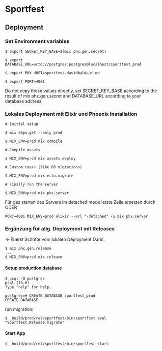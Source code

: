 # Sportfest

## Deployment
### Set Environment variables
```console 
$ export SECRET_KEY_BASE=$(mix phx.gen.secret)

$ export DATABASE_URL=ecto://postgres:postgres@localhost/sportfest_prod

$ export PHX_HOST=sportfest.davidbaldauf.me

$ export PORT=4001
```
Do not copy those values directly, set SECRET_KEY_BASE according to the result of mix phx.gen.secret and DATABASE_URL according to your database address.


### Lokales Deployment mit Elixir und Phoenix Installation
```console
# Initial setup

$ mix deps.get --only prod

$ MIX_ENV=prod mix compile

# Compile assets

$ MIX_ENV=prod mix assets.deploy

# Custom tasks (like DB migrations)

$ MIX_ENV=prod mix ecto.migrate

# Finally run the server

$ MIX_ENV=prod mix phx.server
```

Für das starten des Servers im detached mode letzte Zeile ersetzen durch
ODER
```console
PORT=4001 MIX_ENV=prod elixir --erl "-detached" -S mix phx.server
```

### Ergänzung für allg. Deployment mit Releases
=> Zuerst Schritte vom lokalen Deployment
Dann:
```console
$ mix phx.gen.release
...
$ MIX_ENV=prod mix release
```

#### Setup production database
```console
$ psql -U postgres
psql (13.6)
Type "help" for help.

postgres=# CREATE DATABASE sportfest_prod
CREATE DATABASE
```

run migration:
```console
$ _build/prod/rel/sportfest/bin/sportfest eval "Sportfest.Release.migrate"
```

#### Start App
```console
$ _build/prod/rel/sportfest/bin/sportfest start
```